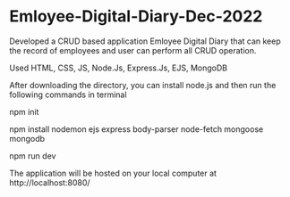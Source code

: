 # Emloyee-Digital-Diary-Dec-2022

Developed a CRUD based application Emloyee Digital Diary that can keep the record of employees and user can perform all CRUD operation.

Used HTML, CSS, JS, Node.Js, Express.Js, EJS, MongoDB

After downloading the directory, you can install node.js and then run the following commands in terminal

npm init

npm install nodemon ejs express body-parser node-fetch mongoose mongodb

npm run dev

The application will be hosted on your local computer at http://localhost:8080/
